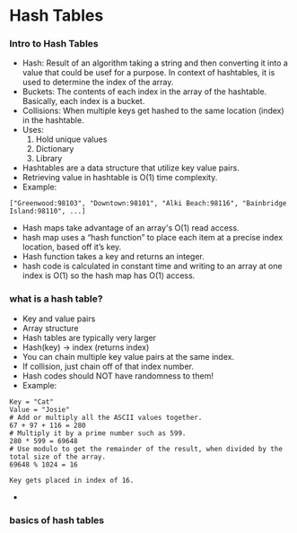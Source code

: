 # Hash Tables

### Intro to Hash Tables
- Hash: Result of an algorithm taking a string and then converting it into a value that could be usef for a purpose. In context of hashtables, it is used to determine the index of the array. 
- Buckets: The contents of each index in the array of the hashtable. Basically, each index is a bucket.
- Collisions: When multiple keys get hashed to the same location (index) in the hashtable. 
- Uses:
  1. Hold unique values
  2. Dictionary
  3. Library
- Hashtables are a data structure that utilize key value pairs.
- Retrieving value in hashtable is O(1) time complexity.
- Example:
```
["Greenwood:98103", "Downtown:98101", "Alki Beach:98116", "Bainbridge Island:98110", ...]
```
- Hash maps take advantage of an array's O(1) read access. 
- hash map uses a “hash function” to place each item at a precise index location, based off it’s key.
- Hash function takes a key and returns an integer.
- hash code is calculated in constant time and writing to an array at one index is O(1) so the hash map has O(1) access.

### what is a hash table?
- Key and value pairs
- Array structure
- Hash tables are typically very larger
- Hash(key) -> index (returns index)
- You can chain multiple key value pairs at the same index. 
- If collision, just chain off of that index number. 
- Hash codes should NOT have randomness to them!
- Example:
```
Key = "Cat"
Value = "Josie"
# Add or multiply all the ASCII values together.
67 + 97 + 116 = 280
# Multiply it by a prime number such as 599.
280 * 599 = 69648
# Use modulo to get the remainder of the result, when divided by the total size of the array.
69648 % 1024 = 16

Key gets placed in index of 16. 
```
- 
### basics of hash tables
